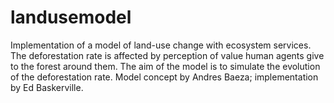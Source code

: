 landusemodel
============

Implementation of a model of land-use change with ecosystem services. The deforestation rate is affected by perception of value human agents give to the forest around them. The aim of the model is to simulate the evolution of the deforestation rate. Model
concept by Andres Baeza; implementation by Ed Baskerville.

